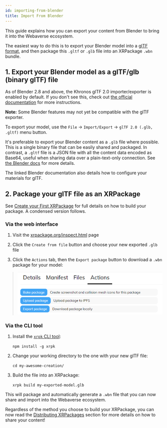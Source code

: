 ```yaml
---
id: importing-from-blender
title: Import From Blender
---
```


This guide explains how you can export your content from Blender to bring it into the Webaverse ecosystem.

The easiest way to do this is to export your Blender model into a <a href="https://www.khronos.org/gltf/" target="_blank" rel="noopener noreferrer">glTF format</a>, and then package this `.gltf` or `.glb` file into an XRPackage `.wbn` bundle.

## 1. Export your Blender model as a glTF/glb (binary glTF) file

As of Blender 2.8 and above, the Khronos glTF 2.0 importer/exporter is enabled by default. If you don't see this, check out <a href="https://github.com/KhronosGroup/glTF-Blender-IO" target="_blank" rel="noopener noreferrer">the official documentation</a> for more instructions.

**Note:** Some Blender features may not yet be compatible with the glTF exporter.

To export your model, use the `File` -> `Import/Export` -> `glTF 2.0 (.glb, .gltf)` menu button.

It's preferable to export your Blender content as a `.glb` file where possible. This is a single binary file that can be easily shared and packaged. In contrast, a `.gltf` file is a JSON file with all the content data encoded as Base64, useful when sharing data over a plain-text-only connection. See <a href="https://docs.blender.org/manual/en/2.83/addons/import_export/scene_gltf2.html" target="_blank" rel="noopener noreferrer">the Blender docs</a> for more details.

The linked Blender documentation also details how to configure your materials for glTF.

## 2. Package your glTF file as an XRPackage

See [Create your First XRPackage](./2-creating-an-xrpk.md) for full details on how to build your package. A condensed version follows.

### Via the web interface

1. Visit the <a href="https://xrpackage.org/inspect.html" target="_blank" rel="noopener noreferrer">xrpackage.org/inspect.html</a> page

2. Click the `Create from file` button and choose your new exported `.glb` file

3. Click the `Actions` tab, then the `Export package` button to download a `.wbn` package for your model:

> ![XRPackage.org/inspect.html Actions tab](/img/xrpackage-inspect-actions-tab.png)

### Via the CLI tool

1. Install the <a href="https://github.com/webaverse/xrpackage-cli/" target="_blank" rel="noopener noreferrer">`xrpk` CLI tool</a>:

   `npm install -g xrpk`

2. Change your working directory to the one with your new glTF file:

   `cd my-awesome-creation/`

3. Build the file into an XRPackage:

   `xrpk build my-exported-model.glb`

This will package and automatically generate a `.wbn` file that you can now share and import into the Webaverse ecosystem.

Regardless of the method you choose to build your XRPackage, you can now read the [Distributing XRPackages](./3-distributing-xrpackage.md) section for more details on how to share your content!
